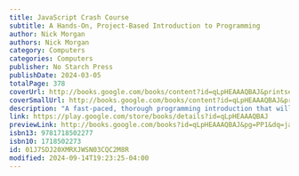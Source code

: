 ```yaml
---
title: JavaScript Crash Course
subtitle: A Hands-On, Project-Based Introduction to Programming
author: Nick Morgan
authors: Nick Morgan
category: Computers
categories: Computers
publisher: No Starch Press
publishDate: 2024-03-05
totalPage: 378
coverUrl: http://books.google.com/books/content?id=qLpHEAAAQBAJ&printsec=frontcover&img=1&zoom=1&edge=curl&source=gbs_api
coverSmallUrl: http://books.google.com/books/content?id=qLpHEAAAQBAJ&printsec=frontcover&img=1&zoom=5&edge=curl&source=gbs_api
description: "A fast-paced, thorough programming introduction that will have you writing your own software and web applications in no time. Like Python Crash Course, this hands-on guide is a must-have for anyone who wants to learn how to code from the ground up—this time using the popular JavaScript programming language. Learn JavaScript—Fast! JavaScript Crash Course is a fun-filled, fast-paced introduction to programming with JavaScript. Dive right in and you’ll be writing code, solving problems, and building working web applications and games in no time. You’ll start by learning fundamental programming concepts, such as variables, arrays, objects, functions, conditionals, loops, classes, and more. Aided by engaging examples and hands-on exercises, you’ll build on this foundation and combine JavaScript with HTML and CSS to create interactive web applications that you can run right away. Then you’ll put your new skills into play with three substantial projects: a Pong-style game with a virtual opponent, an app that generates electronic music, and a platform for visualizing data fetched from an API. Along the way, you’ll learn how to: • Update web pages in real time by manipulating the Document Object Model • Trigger functions in response to events like key presses and mouse clicks • Generate graphics and animations with JavaScript and HTML’s Canvas element • Visualize data with the D3.js library and scalable vector graphics (SVG) • Make electronic music with Tone.js and the Web Audio API If you’ve been thinking about digging into programming, JavaScript Crash Course will get you writing real programs fast. Why wait any longer? Jump on your magic carpet and ride!"
link: https://play.google.com/store/books/details?id=qLpHEAAAQBAJ
previewLink: http://books.google.com/books?id=qLpHEAAAQBAJ&pg=PP1&dq=javascript+crash+course&hl=&as_pt=BOOKS&cd=1&source=gbs_api
isbn13: 9781718502277
isbn10: 1718502273
id: 01J7SDJ20XMRXJWSN03CQC2M8R
modified: 2024-09-14T19:23:25-04:00
---
```

